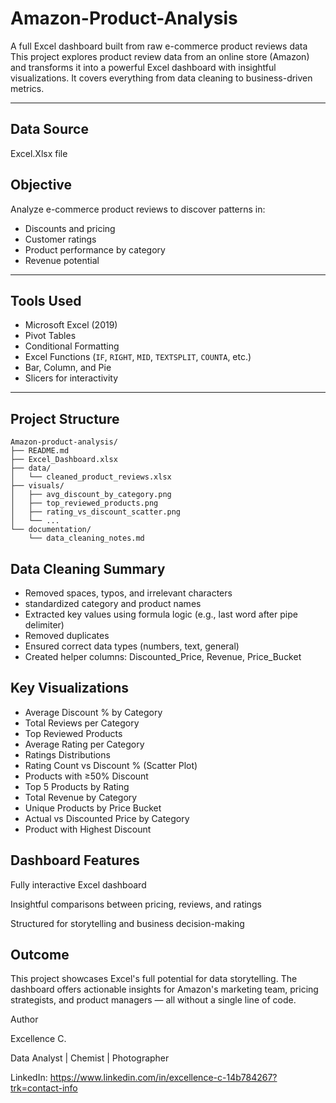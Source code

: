 # Amazon-Product-Analysis
A full Excel dashboard built from raw e-commerce product reviews data
This project explores product review data from an online store (Amazon) and transforms it into a powerful Excel dashboard with insightful visualizations. It covers everything from data cleaning to business-driven metrics.

---

## Data Source
Excel.Xlsx file

## Objective

Analyze e-commerce product reviews to discover patterns in:
- Discounts and pricing
- Customer ratings
- Product performance by category
- Revenue potential
  
---

## Tools Used

- Microsoft Excel (2019)
- Pivot Tables
- Conditional Formatting
- Excel Functions (`IF`, `RIGHT`, `MID`, `TEXTSPLIT`, `COUNTA`, etc.)
- Bar, Column, and Pie
- Slicers for interactivity

---

## Project Structure

```
Amazon-product-analysis/
├── README.md
├── Excel_Dashboard.xlsx
├── data/
│   └── cleaned_product_reviews.xlsx
├── visuals/
│   ├── avg_discount_by_category.png
│   ├── top_reviewed_products.png
│   ├── rating_vs_discount_scatter.png
│   └── ...
└── documentation/
    └── data_cleaning_notes.md
```

## Data Cleaning Summary
- Removed spaces, typos, and irrelevant characters
- standardized category and product names
- Extracted key values using formula logic (e.g., last word after pipe delimiter)
- Removed duplicates
- Ensured correct data types (numbers, text, general)
- Created helper columns: Discounted_Price, Revenue, Price_Bucket

## Key Visualizations
- Average Discount % by Category
- Total Reviews per Category
- Top Reviewed Products
- Average Rating per Category
- Ratings Distributions
- Rating Count vs Discount % (Scatter Plot)
- Products with ≥50% Discount
- Top 5 Products by Rating
- Total Revenue by Category
- Unique Products by Price Bucket
- Actual vs Discounted Price by Category
- Product with Highest Discount

## Dashboard Features
Fully interactive Excel dashboard

Insightful comparisons between pricing, reviews, and ratings

Structured for storytelling and business decision-making

## Outcome
This project showcases Excel's full potential for data storytelling. The dashboard offers actionable insights for Amazon's marketing team, pricing strategists, and product managers — all without a single line of code.

Author

Excellence C.

Data Analyst | Chemist | Photographer

LinkedIn: https://www.linkedin.com/in/excellence-c-14b784267?trk=contact-info
